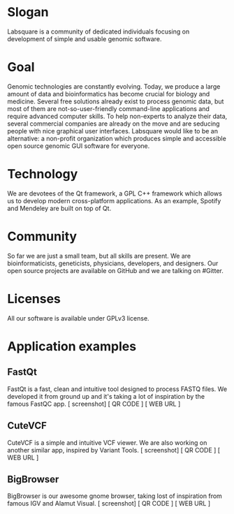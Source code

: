 
# Slogan
Labsquare is a community of dedicated individuals focusing on development of simple and usable genomic software.

# Goal
Genomic technologies are constantly evolving. Today, we produce a large amount of data and bioinformatics has become crucial for biology and medicine. Several free solutions already exist to process genomic data, but most of them are not-so-user-friendly command-line applications and require advanced computer skills. To help non-experts to analyze their data, several commercial companies are already on the move and are seducing people with nice graphical user interfaces. Labsquare would like to be an alternative: a non-profit organization which produces simple and accessible open source genomic GUI software for everyone.  

# Technology
We are devotees of the Qt framework, a GPL C++ framework which allows us to develop modern cross-platform applications. As an example, Spotify and Mendeley are built on top of Qt.

# Community
So far we are just a small team, but all skills are present. We are bioinformaticists, geneticists, physicians, developers, and designers. Our open source projects are available on GitHub and we are talking on #Gitter.

# Licenses
All our software is available under GPLv3 license.

# Application examples

## FastQt
FastQt is a fast, clean and intuitive tool designed to process FASTQ files. We developed it from ground up and it's taking a lot of inspiration by the famous FastQC app.
[ screenshot]
[ QR CODE ]
[ WEB URL ]

## CuteVCF
CuteVCF is a simple and intuitive VCF viewer. We are also working on another similar app, inspired by Variant Tools. 
[ screenshot]
[ QR CODE ]
[ WEB URL ]

## BigBrowser
BigBrowser is our awesome gnome browser, taking lost of inspiration from famous IGV and Alamut Visual.
[ screenshot]
[ QR CODE ]
[ WEB URL ]
